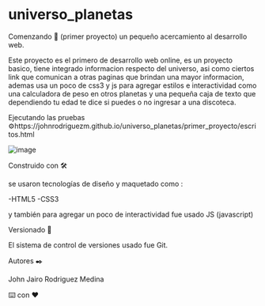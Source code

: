 # universo_planetas


Comenzando 🚀 (primer proyecto) un pequeño acercamiento al desarrollo web.

Este proyecto es el primero de desarrollo web online, es un proyecto basico, tiene integrado informacion respecto del universo, asi como ciertos link que comunican a otras paginas que brindan una mayor informacion, ademas usa un poco de css3 y js para agregar estilos e interactividad como una calculadora de peso en otros planetas y una pequeña caja de texto que dependiendo tu edad te dice si puedes o no ingresar a una discoteca.

Ejecutando las pruebas ⚙️https://johnrodriguezm.github.io/universo_planetas/primer_proyecto/escritos.html

![image](https://user-images.githubusercontent.com/87795271/130889554-52a693ec-db83-46f3-8d92-8b44c14d561b.png)


Construido con 🛠️

se usaron tecnologías de diseño y maquetado como :

-HTML5 -CSS3

y también para agregar un poco de interactividad fue usado JS (javascript)

Versionado 📌

El sistema de control de versiones usado fue Git.

Autores ✒️

John Jairo Rodriguez Medina

⌨️ con ❤️
